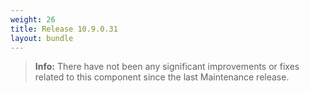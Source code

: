 ```yaml
---
weight: 26
title: Release 10.9.0.31
layout: bundle
---
```


><b>Info:</b> There have not been any significant improvements or fixes related to this component since the last Maintenance release.
